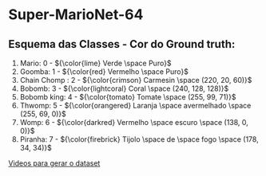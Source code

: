 # Super-MarioNet-64

## Esquema das Classes - Cor do Ground truth:

1. Mario: 0 - ${\color{lime} Verde \space Puro}$
2. Goomba: 1 - ${\color{red} Vermelho \space Puro}$
3. Chain Chomp : 2 - ${\color{crimson} Carmesin \space (220, 20, 60)}$
3. Bobomb: 3 - ${\color{lightcoral} Coral \space (240, 128, 128)}$
4. Bobomb king: 4 - ${\color{tomato} Tomate \space (255, 99, 71)}$
5. Thwomp: 5 - ${\color{orangered} Laranja \space avermelhado \space (255, 69, 0)}$
6. Womp: 6 - ${\color{darkred} Vermelho \space escuro \space (138, 0, 0)}$
7. Piranha: 7 - ${\color{firebrick} Tijolo \space de \space fogo \space (178, 34, 34)}$

[Videos para gerar o dataset](https://drive.google.com/drive/folders/1dxONE6dlFmab1Wi-a1rzSDJgk1iFns5s?usp=sharing)

